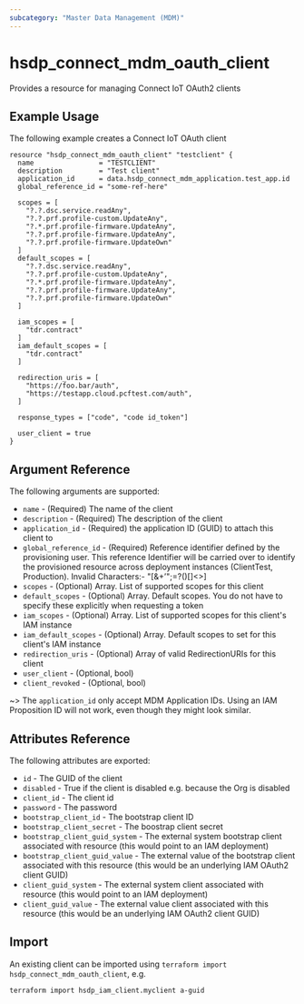 ```yaml
---
subcategory: "Master Data Management (MDM)"
---
```


# hsdp_connect_mdm_oauth_client

Provides a resource for managing Connect IoT OAuth2 clients

## Example Usage

The following example creates a Connect IoT OAuth client

```hcl
resource "hsdp_connect_mdm_oauth_client" "testclient" {
  name                = "TESTCLIENT"
  description         = "Test client"
  application_id      = data.hsdp_connect_mdm_application.test_app.id
  global_reference_id = "some-ref-here"

  scopes = [
    "?.?.dsc.service.readAny",
    "?.?.prf.profile-custom.UpdateAny",
    "?.*.prf.profile-firmware.UpdateAny",
    "?.?.prf.profile-firmware.UpdateAny",
    "?.?.prf.profile-firmware.UpdateOwn"
  ]
  default_scopes = [
    "?.?.dsc.service.readAny",
    "?.?.prf.profile-custom.UpdateAny",
    "?.*.prf.profile-firmware.UpdateAny",
    "?.?.prf.profile-firmware.UpdateAny",
    "?.?.prf.profile-firmware.UpdateOwn"
  ]

  iam_scopes = [
    "tdr.contract"
  ]
  iam_default_scopes = [
    "tdr.contract"
  ]
  
  redirection_uris = [
    "https://foo.bar/auth",
    "https://testapp.cloud.pcftest.com/auth",
  ]

  response_types = ["code", "code id_token"]
  
  user_client = true
}
```

## Argument Reference

The following arguments are supported:

* `name` - (Required) The name of the client
* `description` - (Required) The description of the client
* `application_id` - (Required) the application ID (GUID) to attach this client to
* `global_reference_id` - (Required) Reference identifier defined by the provisioning user. This reference Identifier will be carried over to identify the provisioned resource across deployment instances (ClientTest, Production). Invalid Characters:- "[&+’";=?()\[\]<>]
* `scopes` - (Optional) Array. List of supported scopes for this client
* `default_scopes` - (Optional) Array. Default scopes. You do not have to specify these explicitly when requesting a token
* `iam_scopes` - (Optional) Array. List of supported scopes for this client's IAM instance
* `iam_default_scopes` - (Optional) Array. Default scopes to set for this client's IAM instance
* `redirection_uris` - (Optional) Array of valid RedirectionURIs for this client
* `user_client` - (Optional, bool)
* `client_revoked` - (Optional, bool)

~> The `application_id` only accept MDM Application IDs. Using an IAM Proposition ID will not work, even though they might look similar.

## Attributes Reference

The following attributes are exported:

* `id` - The GUID of the client
* `disabled` - True if the client is disabled e.g. because the Org is disabled
* `client_id` -  The client id
* `password` - The password
* `bootstrap_client_id` - The bootstrap client ID
* `bootstrap_client_secret` - The boostrap client secret
* `bootstrap_client_guid_system` - The external system bootstrap client associated with resource (this would point to an IAM deployment)
* `bootstrap_client_guid_value` - The external value of the bootstrap client associated with this resource (this would be an underlying IAM OAuth2 client GUID)
* `client_guid_system` - The external system client associated with resource (this would point to an IAM deployment)
* `client_guid_value` - The external value client associated with this resource (this would be an underlying IAM OAuth2 client GUID)

## Import

An existing client can be imported using `terraform import hsdp_connect_mdm_oauth_client`, e.g.

```shell
terraform import hsdp_iam_client.myclient a-guid
```
